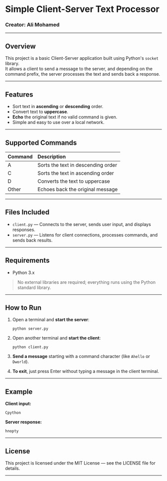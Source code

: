 # Simple Client-Server Text Processor


### Creator: Ali Mohamed

---

## Overview

This project is a basic Client-Server application built using Python's `socket` library.  
It allows a client to send a message to the server, and depending on the command prefix, the server processes the text and sends back a response.

---

## Features

- Sort text in **ascending** or **descending** order.
- Convert text to **uppercase**.
- **Echo** the original text if no valid command is given.
- Simple and easy to use over a local network.

---

## Supported Commands

| Command | Description                       |
|:--------|:----------------------------------|
| A       | Sorts the text in descending order |
| C       | Sorts the text in ascending order  |
| D       | Converts the text to uppercase     |
| Other   | Echoes back the original message   |

---

## Files Included

- `client.py` — Connects to the server, sends user input, and displays responses.
- `server.py` — Listens for client connections, processes commands, and sends back results.

---

## Requirements

- Python 3.x

> No external libraries are required; everything runs using the Python standard library.

---

## How to Run

1. Open a terminal and **start the server**:
    ```
    python server.py
    ```

2. Open another terminal and **start the client**:
    ```
    python client.py
    ```

3. **Send a message** starting with a command character (like `Ahello` or `Dworld`).

4. **To exit**, just press Enter without typing a message in the client terminal.

---

## Example

**Client input:**
```
Cpython
```

**Server response:**
```
hnopty
```

---

## License

This project is licensed under the MIT License — see the LICENSE file for details.

---
